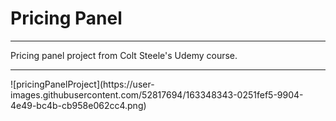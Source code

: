 # Pricing Panel
<hr>
Pricing panel project from Colt Steele's Udemy course.
<hr>
![pricingPanelProject](https://user-images.githubusercontent.com/52817694/163348343-0251fef5-9904-4e49-bc4b-cb958e062cc4.png)
